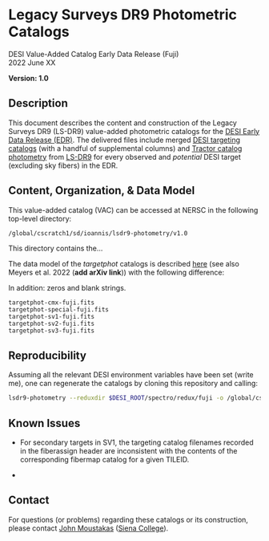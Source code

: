 Legacy Surveys DR9 Photometric Catalogs
=======================================

DESI Value-Added Catalog
Early Data Release (Fuji)  
2022 June XX  

**Version: 1.0**

Description
-----------

This document describes the content and construction of the Legacy Surveys DR9
(LS-DR9) value-added photometric catalogs for the [DESI Early Data Release
(EDR)](https://data.desi.lbl.gov/public/edr). The delivered files include merged
[DESI targeting
catalogs](https://desidatamodel.readthedocs.io/en/latest/DESI_TARGET/TARG_DIR/DR/VERSION/targets/PHASE/RESOLVE/OBSCON/PHASEtargets-OBSCON-RESOLVE-hp-HP.html#hdu1)
(with a handful of supplemental columns) and [Tractor catalog
photometry](https://www.legacysurvey.org/dr9/description/#tractor-catalogs-1)
from [LS-DR9](https://www.legacysurvey.org/dr9/description) for every observed
and *potential* DESI target (excluding sky fibers) in the EDR.

Content, Organization, & Data Model
-----------------------------------

This value-added catalog (VAC) can be accessed at NERSC in the following
top-level directory:

```bash
/global/cscratch1/sd/ioannis/lsdr9-photometry/v1.0
```

This directory contains the...

The data model of the *targetphot* catalogs is described
[here](https://desidatamodel.readthedocs.io/en/latest/DESI_TARGET/TARG_DIR/DR/VERSION/targets/PHASE/RESOLVE/OBSCON/PHASEtargets-OBSCON-RESOLVE-hp-HP.html#hdu1)
(see also Meyers et al. 2022 (**add arXiv link**)) with the following difference: 

In addition: zeros and blank strings.

```
targetphot-cmx-fuji.fits
targetphot-special-fuji.fits
targetphot-sv1-fuji.fits
targetphot-sv2-fuji.fits
targetphot-sv3-fuji.fits
```

Reproducibility
---------------

Assuming all the relevant DESI environment variables have been set (write me),
one can regenerate the catalogs by cloning this repository and calling:

```bash
lsdr9-photometry --reduxdir $DESI_ROOT/spectro/redux/fuji -o /global/cscratch1/sd/ioannis/photocatalog/fuji --outprefix fuji --mp 32 --targetphot

```

Known Issues
------------

* For secondary targets in SV1, the targeting catalog filenames recorded in the
fiberassign header are inconsistent with the contents of the corresponding
fibermap catalog for a given TILEID.

* 

Contact
-------

For questions (or problems) regarding these catalogs or its construction, please
contact [John Moustakas](jmoustakas@siena.edu) ([Siena
College](https://siena.edu)).


